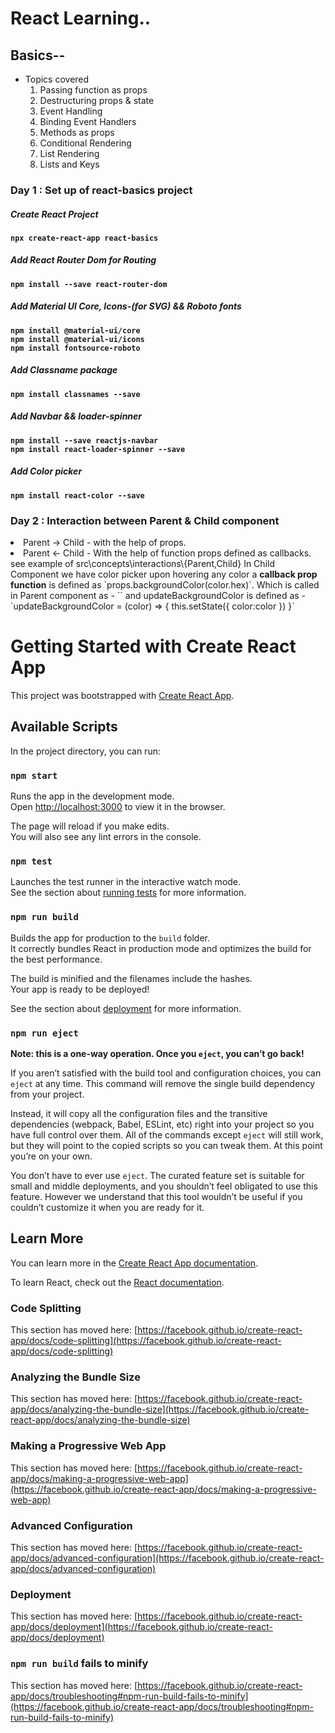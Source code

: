 # React Learning..

## Basics--
<ul>
    <li> Topics covered 
        <ol type="1">
            <li>Passing function as props</li>
            <li>Destructuring props & state</li>
            <li>Event Handling</li>
            <li>Binding Event Handlers</li>
            <li>Methods as props</li>
            <li>Conditional Rendering</li>
            <li>List Rendering</li>
            <li>Lists and Keys</li>
        </ol>
    </li>

</ul>

### Day 1 : Set up of react-basics project

##### Create React Project
<b> `npx create-react-app react-basics` </b>

##### Add React Router Dom for Routing
<b> `npm install --save react-router-dom` </b>

##### Add Material UI Core, Icons-(for SVG) && Roboto fonts
<b> `npm install @material-ui/core` </b><br>
<b> `npm install @material-ui/icons` </b><br>
<b> `npm install fontsource-roboto` </b><br>

##### Add Classname package 
<b> `npm install classnames --save` </b><br>

##### Add Navbar && loader-spinner
<b> `npm install --save reactjs-navbar` </b><br>
<b> `npm install react-loader-spinner --save` </b>

##### Add Color picker 
<b> `npm install react-color --save` </b>


### Day 2 : Interaction between Parent & Child component
<li> Parent -> Child - with the help of props.
<li> Parent <- Child - With the help of function props defined as callbacks.
    see example of src\concepts\interactions\{Parent,Child}
    In Child Component we have color picker upon hovering any color a <b>callback prop function</b> is defined as `props.backgroundColor(color.hex)`.
    Which is called in Parent component as - 
    `<Child student={student[this.state.id]} backgroundColor={this.updateBackgroundColor}/>` 
    and updateBackgroundColor is defined as -
    `updateBackgroundColor = (color) => {
        this.setState({
            color:color
        })
    }`




















































































































































































































# Getting Started with Create React App

This project was bootstrapped with [Create React App](https://github.com/facebook/create-react-app).

## Available Scripts

In the project directory, you can run:

### `npm start`

Runs the app in the development mode.\
Open [http://localhost:3000](http://localhost:3000) to view it in the browser.

The page will reload if you make edits.\
You will also see any lint errors in the console.

### `npm test`

Launches the test runner in the interactive watch mode.\
See the section about [running tests](https://facebook.github.io/create-react-app/docs/running-tests) for more information.

### `npm run build`

Builds the app for production to the `build` folder.\
It correctly bundles React in production mode and optimizes the build for the best performance.

The build is minified and the filenames include the hashes.\
Your app is ready to be deployed!

See the section about [deployment](https://facebook.github.io/create-react-app/docs/deployment) for more information.

### `npm run eject`

**Note: this is a one-way operation. Once you `eject`, you can’t go back!**

If you aren’t satisfied with the build tool and configuration choices, you can `eject` at any time. This command will remove the single build dependency from your project.

Instead, it will copy all the configuration files and the transitive dependencies (webpack, Babel, ESLint, etc) right into your project so you have full control over them. All of the commands except `eject` will still work, but they will point to the copied scripts so you can tweak them. At this point you’re on your own.

You don’t have to ever use `eject`. The curated feature set is suitable for small and middle deployments, and you shouldn’t feel obligated to use this feature. However we understand that this tool wouldn’t be useful if you couldn’t customize it when you are ready for it.

## Learn More

You can learn more in the [Create React App documentation](https://facebook.github.io/create-react-app/docs/getting-started).

To learn React, check out the [React documentation](https://reactjs.org/).

### Code Splitting

This section has moved here: [https://facebook.github.io/create-react-app/docs/code-splitting](https://facebook.github.io/create-react-app/docs/code-splitting)

### Analyzing the Bundle Size

This section has moved here: [https://facebook.github.io/create-react-app/docs/analyzing-the-bundle-size](https://facebook.github.io/create-react-app/docs/analyzing-the-bundle-size)

### Making a Progressive Web App

This section has moved here: [https://facebook.github.io/create-react-app/docs/making-a-progressive-web-app](https://facebook.github.io/create-react-app/docs/making-a-progressive-web-app)

### Advanced Configuration

This section has moved here: [https://facebook.github.io/create-react-app/docs/advanced-configuration](https://facebook.github.io/create-react-app/docs/advanced-configuration)

### Deployment

This section has moved here: [https://facebook.github.io/create-react-app/docs/deployment](https://facebook.github.io/create-react-app/docs/deployment)

### `npm run build` fails to minify

This section has moved here: [https://facebook.github.io/create-react-app/docs/troubleshooting#npm-run-build-fails-to-minify](https://facebook.github.io/create-react-app/docs/troubleshooting#npm-run-build-fails-to-minify)
